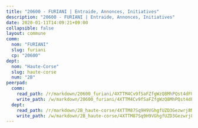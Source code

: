 ```yaml
---
title: "20600 - FURIANI | Entraide, Annonces, Initiatives"
description: "20600 - FURIANI | Entraide, Annonces, Initiatives"
date: 2020-01-11T14:09:21+09:00
collapsible: false
layout: commune
comm:
  nom: "FURIANI"
  slug: furiani
  cp: "20600"
dept:
  nom: "Haute-Corse"
  slug: haute-corse
  num: "2B"
peerpad:
  comm:
    read_path: /r/markdown/20600_furiani/4XTTM4Cv9fSaFZfgWzQ8MhPQst4dFUZwAmV94rh5A5jjPQ7BV
    write_path: /w/markdown/20600_furiani/4XTTM4Cv9fSaFZfgWzQ8MhPQst4dFUZwAmV94rh5A5jjPQ7BV-K3TgTiYKXEvJCp1pSrAQ33oXL4cqUt1hAXzScxg9LK8c96k1et59yGq7e3bki7uzjGDuhxJzskwQ38W87yVZKG2KcAXpiBA71fb4KSN4pbmgA4FWSuDYEWrfMnp1Y81Z4xV4MujD
  dept:
    read_path: /r/markdown/2B_haute-corse/4XTTM87Sq9H9VGhgfUZD3Gezwrj8N5z6knoz5BAwdosheHHeL
    write_path: /w/markdown/2B_haute-corse/4XTTM87Sq9H9VGhgfUZD3Gezwrj8N5z6knoz5BAwdosheHHeL-K3TgUV59XuvGf18cDdGTrFd1c81zv5nYDYvQ4PS581PiyqBbpp8BuL6ApnJh8kb4G7bkfAKhiVca8JWe4RPEVdqnkmY4488xcqkqrVa3juL21D46BA2j9rwevsFztusEazfqdJGU
---
```


